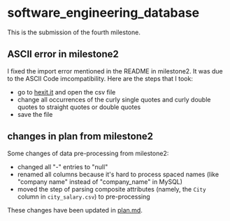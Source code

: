 # software_engineering_database

This is the submission of the fourth milestone.

## ASCII error in milestone2

I fixed the import error mentioned in the README in milestone2. It was due to the ASCII Code imcompatibility. Here are the steps that I took:

- go to [hexit.it](https://hexed.it/) and open the csv file
- change all occurrences of the curly single quotes and curly double quotes to  straight quotes or double quotes
- save the file

## changes in plan from milestone2

Some changes of data pre-processing from milestone2:

- changed all "-" entries to "null"
- renamed all columns because it's hard to process spaced names (like "company name" instead of "company_name" in MySQL)
- moved the step of parsing composite attributes (namely, the `City` column in `city_salary.csv`) to pre-processing

These changes have been updated in [plan.md](/plan.md).
